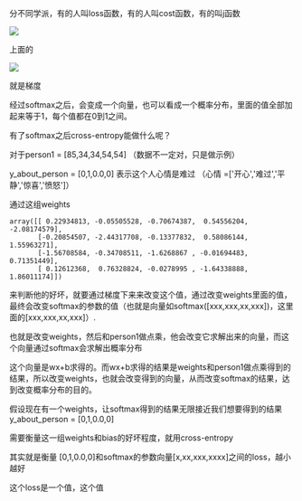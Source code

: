分不同学派，有的人叫loss函数，有的人叫cost函数，有的叫j函数

![](https://gitee.com/hxc8/images2/raw/master/img/202407172150722.jpg)

上面的

![](https://gitee.com/hxc8/images2/raw/master/img/202407172150654.jpg)

就是梯度

经过softmax之后，会变成一个向量，也可以看成一个概率分布，里面的值全部加起来等于1，每个值都在0到1之间。

有了softmax之后cross-entropy能做什么呢？

对于person1 = [85,34,34,54,54]  （数据不一定对，只是做示例）

y_about_person = [0,1,0.0,0] 表示这个人心情是难过  （心情 =['开心','难过','平静','惊喜','愤怒']）

通过这组weights

```
array([[ 0.22934813, -0.05505528, -0.70674387,  0.54556204, -2.08174579],
       [-0.20854507, -2.44317708, -0.13377832,  0.58086144,  1.55963271],
       [-1.56708584, -0.34708511, -1.6268867 , -0.01694483,  0.71351449],
       [ 0.12612368,  0.76328824, -0.0278995 , -1.64338888,  1.86011174]])
```

来判断他的好坏，就要通过梯度下来来改变这个值，通过改变weights里面的值，最终会改变softmax的参数的值（也就是向量如softmax([xxx,xxx,xx,xxx])，这里面的[xxx,xxx,xx,xxx]）.

也就是改变weights，然后和person1做点乘，他会改变它求解出来的向量，而这个向量通过softmax会求解出概率分布

这个向量是wx+b求得的。而wx+b求得的结果是weights和person1做点乘得到的结果，所以改变weights，也就会改变得到的向量，从而改变softmax的结果，达到改变概率分布的目的。

假设现在有一个weights，让softmax得到的结果无限接近我们想要得到的结果y_about_person = [0,1,0.0,0]

需要衡量这一组weights和bias的好坏程度，就用cross-entropy

其实就是衡量  [0,1,0.0,0]和softmax的参数向量[x,xx,xxx,xxxx]之间的loss，越小越好

这个loss是一个值，这个值